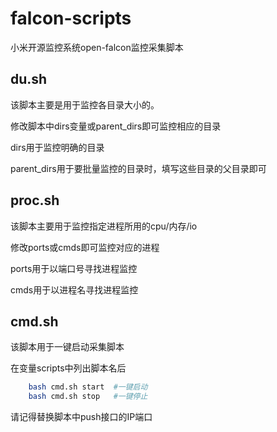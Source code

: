 # falcon-scripts

小米开源监控系统open-falcon监控采集脚本

## du.sh

该脚本主要是用于监控各目录大小的。

修改脚本中dirs变量或parent_dirs即可监控相应的目录

dirs用于监控明确的目录

parent_dirs用于要批量监控的目录时，填写这些目录的父目录即可

## proc.sh

该脚本主要用于监控指定进程所用的cpu/内存/io

修改ports或cmds即可监控对应的进程

ports用于以端口号寻找进程监控

cmds用于以进程名寻找进程监控

## cmd.sh

该脚本用于一键启动采集脚本

在变量scripts中列出脚本名后

```bash
    bash cmd.sh start  #一键启动
    bash cmd.sh stop   #一键停止
```

请记得替换脚本中push接口的IP端口